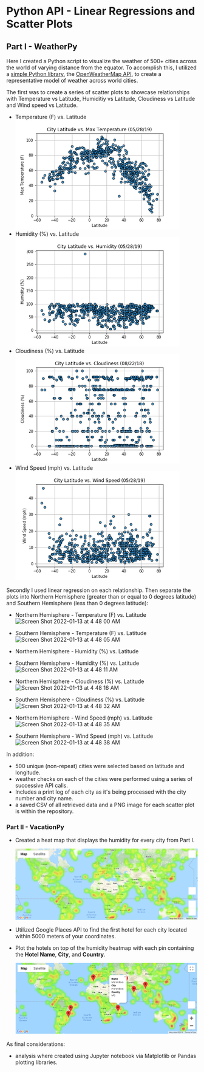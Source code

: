 # Python API  - Linear Regressions and Scatter Plots



## Part I - WeatherPy

Here I created a Python script to visualize the weather of 500+ cities across the world of varying distance from the equator. To accomplish this, I  utilized  a [simple Python library](https://pypi.python.org/pypi/citipy), the [OpenWeatherMap API](https://openweathermap.org/api), to create a representative model of weather across world cities.



The first was to create a series of scatter plots to showcase relationships with Temperature vs Latitude, Humiditiy vs Latitude, Cloudiness vs Latitude and Wind speed vs Latitude.

* Temperature (F) vs. Latitude
 ![Weatherpy](output_data/Fig1.png)
* Humidity (%) vs. Latitude
  ![Humidity](output_data/Fig2.png)
* Cloudiness (%) vs. Latitude
  ![Cloudiness](output_data/Fig3.png)
* Wind Speed (mph) vs. Latitude
 ![windSpeed](output_data/Fig4.png)

Secondly I used linear regression on each relationship. Then separate the plots into Northern Hemisphere (greater than or equal to 0 degrees latitude) and Southern Hemisphere (less than 0 degrees latitude):

* Northern Hemisphere - Temperature (F) vs. Latitude![Screen Shot 2022-01-13 at 4 48 00 AM](https://user-images.githubusercontent.com/33403205/149308110-d2fd3fa8-e036-4427-9ae8-ae0e680e7ed0.png)

* Southern Hemisphere - Temperature (F) vs. Latitude![Screen Shot 2022-01-13 at 4 48 05 AM](https://user-images.githubusercontent.com/33403205/149307792-fe0f9e1f-918a-46cf-abd6-4554e94ec943.png)

* Northern Hemisphere - Humidity (%) vs. Latitude
* Southern Hemisphere - Humidity (%) vs. Latitude![Screen Shot 2022-01-13 at 4 48 11 AM](https://user-images.githubusercontent.com/33403205/149308015-b776cfc2-920f-4501-b879-6c9cf76e27f3.png)

* Northern Hemisphere - Cloudiness (%) vs. Latitude![Screen Shot 2022-01-13 at 4 48 16 AM](https://user-images.githubusercontent.com/33403205/149307969-278bc4a9-9ce5-4cf8-8ba8-62afe24c8d84.png)

* Southern Hemisphere - Cloudiness (%) vs. Latitude![Screen Shot 2022-01-13 at 4 48 32 AM](https://user-images.githubusercontent.com/33403205/149307843-ae9a2aeb-ec4f-439a-9ba8-e647a125fcce.png)

* Northern Hemisphere - Wind Speed (mph) vs. Latitude![Screen Shot 2022-01-13 at 4 48 35 AM](https://user-images.githubusercontent.com/33403205/149307925-6172ee99-c0aa-47b7-a8bd-732f8abb569f.png)

* Southern Hemisphere - Wind Speed (mph) vs. Latitude![Screen Shot 2022-01-13 at 4 48 38 AM](https://user-images.githubusercontent.com/33403205/149307630-2b111fe9-7940-4088-b6b4-ab85837a59ba.png)




In addition:

*  500 unique (non-repeat) cities were selected based on latitude and longitude.
*  weather checks on each of the cities were performed using a series of successive API calls.
* Includes a print log of each city as it's being processed with the city number and city name.
* a saved  CSV of all retrieved data and a PNG image for each scatter plot is within the repository.

### Part II - VacationPy


* Created a heat map that displays the humidity for every city from Part I.

  ![heatmap](Images/heatmap.png)

* Utilized Google Places API to find the first hotel for each city located within 5000 meters of your coordinates.

* Plot the hotels on top of the humidity heatmap with each pin containing the **Hotel Name**, **City**, and **Country**.

  ![hotel map](Images/hotel_map.png)

As final considerations:

* analysis where created using Jupyter notebook via Matplotlib or Pandas plotting libraries.




